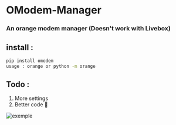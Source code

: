 # **OModem-Manager**
### An orange modem manager (Doesn't work with Livebox)



## **install :**
```bash
pip install omodem
usage : orange or python -m orange
```
## **Todo :**

1. More settings
2. Better code 👀


![exemple](https://i.imgur.com/EbQygqZ.png)
